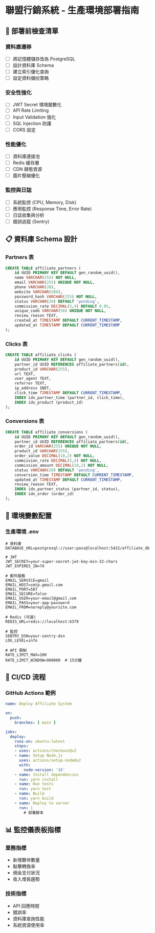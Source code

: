 # 聯盟行銷系統 - 生產環境部署指南

## 🚀 部署前檢查清單

### 資料庫遷移
- [ ] 將記憶體儲存改為 PostgreSQL
- [ ] 設計資料庫 Schema
- [ ] 建立索引優化查詢
- [ ] 設定資料備份策略

### 安全性強化
- [ ] JWT Secret 環境變數化
- [ ] API Rate Limiting
- [ ] Input Validation 強化
- [ ] SQL Injection 防護
- [ ] CORS 設定

### 性能優化
- [ ] 資料庫連接池
- [ ] Redis 緩存層
- [ ] CDN 靜態資源
- [ ] 圖片壓縮優化

### 監控與日誌
- [ ] 系統監控 (CPU, Memory, Disk)
- [ ] 應用監控 (Response Time, Error Rate)
- [ ] 日誌收集與分析
- [ ] 錯誤追蹤 (Sentry)

## 📋 資料庫 Schema 設計

### Partners 表
```sql
CREATE TABLE affiliate_partners (
    id UUID PRIMARY KEY DEFAULT gen_random_uuid(),
    name VARCHAR(255) NOT NULL,
    email VARCHAR(255) UNIQUE NOT NULL,
    phone VARCHAR(20),
    website VARCHAR(500),
    password_hash VARCHAR(255) NOT NULL,
    status VARCHAR(20) DEFAULT 'pending',
    commission_rate DECIMAL(5,4) DEFAULT 0.05,
    unique_code VARCHAR(50) UNIQUE NOT NULL,
    review_reason TEXT,
    created_at TIMESTAMP DEFAULT CURRENT_TIMESTAMP,
    updated_at TIMESTAMP DEFAULT CURRENT_TIMESTAMP
);
```

### Clicks 表
```sql
CREATE TABLE affiliate_clicks (
    id UUID PRIMARY KEY DEFAULT gen_random_uuid(),
    partner_id UUID REFERENCES affiliate_partners(id),
    product_id VARCHAR(255),
    url TEXT,
    user_agent TEXT,
    referrer TEXT,
    ip_address INET,
    click_time TIMESTAMP DEFAULT CURRENT_TIMESTAMP,
    INDEX idx_partner_time (partner_id, click_time),
    INDEX idx_product (product_id)
);
```

### Conversions 表
```sql
CREATE TABLE affiliate_conversions (
    id UUID PRIMARY KEY DEFAULT gen_random_uuid(),
    partner_id UUID REFERENCES affiliate_partners(id),
    order_id VARCHAR(255) UNIQUE NOT NULL,
    product_id VARCHAR(255),
    order_value DECIMAL(10,2) NOT NULL,
    commission_rate DECIMAL(5,4) NOT NULL,
    commission_amount DECIMAL(10,2) NOT NULL,
    status VARCHAR(20) DEFAULT 'pending',
    conversion_time TIMESTAMP DEFAULT CURRENT_TIMESTAMP,
    updated_at TIMESTAMP DEFAULT CURRENT_TIMESTAMP,
    review_reason TEXT,
    INDEX idx_partner_status (partner_id, status),
    INDEX idx_order (order_id)
);
```

## 🔧 環境變數配置

### 生產環境 .env
```env
# 資料庫
DATABASE_URL=postgresql://user:pass@localhost:5432/affiliate_db

# JWT
JWT_SECRET=your-super-secret-jwt-key-min-32-chars
JWT_EXPIRES_IN=7d

# 郵件服務
EMAIL_SERVICE=gmail
EMAIL_HOST=smtp.gmail.com
EMAIL_PORT=587
EMAIL_SECURE=false
EMAIL_USER=your-email@gmail.com
EMAIL_PASS=your-app-password
EMAIL_FROM=noreply@yoursite.com

# Redis (可選)
REDIS_URL=redis://localhost:6379

# 監控
SENTRY_DSN=your-sentry-dsn
LOG_LEVEL=info

# API 限制
RATE_LIMIT_MAX=100
RATE_LIMIT_WINDOW=900000  # 15分鐘
```

## 🚦 CI/CD 流程

### GitHub Actions 範例
```yaml
name: Deploy Affiliate System

on:
  push:
    branches: [ main ]

jobs:
  deploy:
    runs-on: ubuntu-latest
    steps:
    - uses: actions/checkout@v2
    - name: Setup Node.js
      uses: actions/setup-node@v2
      with:
        node-version: '18'
    - name: Install dependencies
      run: yarn install
    - name: Run tests
      run: yarn test
    - name: Build
      run: yarn build
    - name: Deploy to server
      run: |
        # 部署腳本
```

## 📊 監控儀表板指標

### 業務指標
- 新增夥伴數量
- 點擊轉換率
- 佣金支付狀況
- 收入增長趨勢

### 技術指標
- API 回應時間
- 錯誤率
- 資料庫查詢性能
- 系統資源使用率
